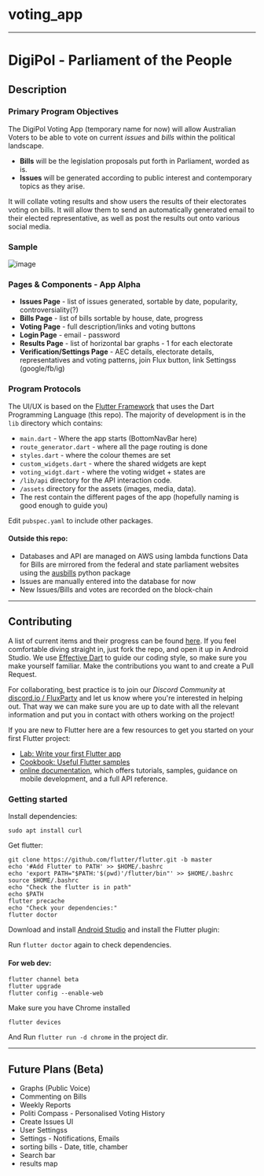 # voting_app

--------------------------------------------------------------------------------

# DigiPol - Parliament of the People

## Description

### Primary Program Objectives

The DigiPol Voting App (temporary name for now) will allow Australian Voters to be able to vote on current _issues_ and _bills_ within the political landscape.

- **Bills** will be the legislation proposals put forth in Parliament, worded as is.
- **Issues** will be generated according to public interest and contemporary topics as they arise.

It will collate voting results and show users the results of their electorates voting on bills. It will allow them to send an automatically generated email to their elected representative, as well as post the results out onto various social media.

### Sample

![image](/assets/graphics/sample.gif)

### Pages & Components - App Alpha

- **Issues Page** - list of issues generated, sortable by date, popularity, controversiality(?)
- **Bills Page** - list of bills sortable by house, date, progress
- **Voting Page** - full description/links and voting buttons
- **Login Page** - email - password
- **Results Page** - list of horizontal bar graphs - 1 for each electorate
- **Verification/Settings Page** - AEC details, electorate details, representatives and voting patterns, join Flux button, link Settingss (google/fb/ig)

### Program Protocols

The UI/UX is based on the [Flutter Framework](https://flutter.dev/) that uses the Dart Programming Language (this repo). The majority of development is in the `lib` directory which contains:

- `main.dart` - Where the app starts (BottomNavBar here)
- `route_generator.dart` - where all the page routing is done
- `styles.dart` - where the colour themes are set
- `custom_widgets.dart` - where the shared widgets are kept
- `voting_widgt.dart` - where the voting widget + states are
- `/lib/api` directory for the API interaction code.
- `/assets` directory for the assets (images, media, data).
- The rest contain the different pages of the app (hopefully naming is good enough to guide you)

Edit `pubspec.yaml` to include other packages.

#### Outside this repo:

- Databases and API are managed on AWS using lambda functions Data for Bills are mirrored from the federal and state parliament websites using the [ausbills](https://github.com/KipCrossing/Aus-Bills) python package
- Issues are manually entered into the database for now
- New Issues/Bills and votes are recorded on the block-chain

--------------------------------------------------------------------------------

## Contributing

A list of current items and their progress can be found [here](https://github.com/voteflux/voting_app/projects/1). If you feel comfortable diving straight in, just fork the repo, and open it up in Android Studio. We use [Effective Dart](https://dart.dev/guides/language/effective-dart) to guide our coding style, so make sure you make yourself familiar. Make the contributions you want to and create a Pull Request.

For collaborating, best practice is to join our _Discord Community_ at [discord.io / FluxParty](discord.io/FluxParty) and let us know where you're interested in helping out. That way we can make sure you are up to date with all the relevant information and put you in contact with others working on the project!

If you are new to Flutter here are a few resources to get you started on your first Flutter project:

- [Lab: Write your first Flutter app](https://flutter.dev/docs/get-started/codelab)
- [Cookbook: Useful Flutter samples](https://flutter.dev/docs/cookbook)
- [online documentation](https://flutter.dev/docs), which offers tutorials, samples, guidance on mobile development, and a full API reference.

### Getting started

Install dependencies:

```
sudo apt install curl
```

Get flutter:

```
git clone https://github.com/flutter/flutter.git -b master
echo '#Add Flutter to PATH' >> $HOME/.bashrc
echo 'export PATH="$PATH:'$(pwd)'/flutter/bin"' >> $HOME/.bashrc
source $HOME/.bashrc
echo "Check the flutter is in path"
echo $PATH
flutter precache
echo "Check your dependencies:"
flutter doctor
```

Download and install [Android Studio](https://developer.android.com/studio) and install the Flutter plugin:

Run `flutter doctor` again to check dependencies.

#### For web dev:

```
flutter channel beta
flutter upgrade
flutter config --enable-web
```

Make sure you have Chrome installed

```
flutter devices
```

And Run `flutter run -d chrome` in the project dir.

--------------------------------------------------------------------------------

## Future Plans (Beta)

- Graphs (Public Voice)
- Commenting on Bills
- Weekly Reports
- Politi Compass - Personalised Voting History
- Create Issues UI
- User Settingss
- Settings - Notifications, Emails
- sorting bills - Date, title, chamber
- Search bar
- results map
